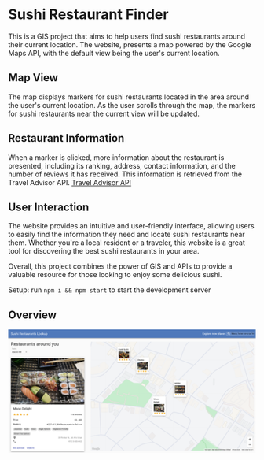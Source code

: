 # Sushi Restaurant Finder

This is a GIS project that aims to help users find sushi restaurants around their current location. The website, presents a map powered by the Google Maps API, with the default view being the user's current location.

## Map View

The map displays markers for sushi restaurants located in the area around the user's current location. As the user scrolls through the map, the markers for sushi restaurants near the current view will be updated.

## Restaurant Information

When a marker is clicked, more information about the restaurant is presented, including its ranking, address, contact information, and the number of reviews it has received. This information is retrieved from the Travel Advisor API.
[Travel Advisor API](https://rapidapi.com/apidojo/api/travel-advisor?utm_source=youtube.com/JavaScriptMastery&utm_medium=DevRel&utm_campaign=DevRel)

## User Interaction

The website provides an intuitive and user-friendly interface, allowing users to easily find the information they need and locate sushi restaurants near them. Whether you're a local resident or a traveler, this website is a great tool for discovering the best sushi restaurants in your area.

Overall, this project combines the power of GIS and APIs to provide a valuable resource for those looking to enjoy some delicious sushi.

Setup: run `npm i && npm start` to start the development server

## Overview

![A screenshot of the application](app-view.png)
